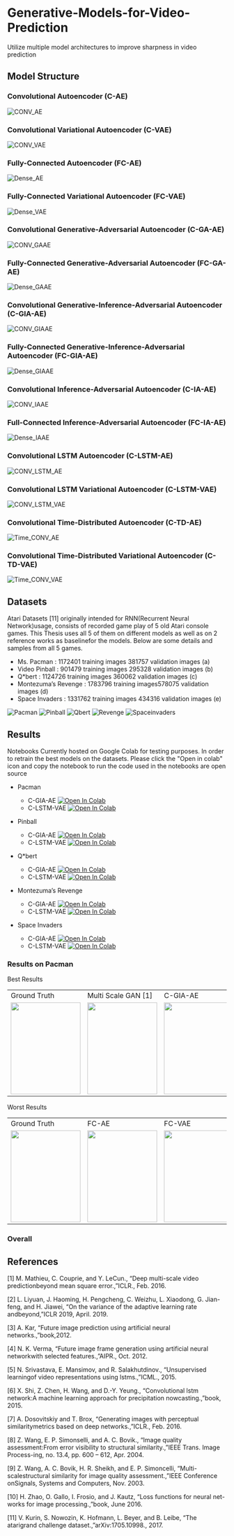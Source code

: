 # Generative-Models-for-Video-Prediction
Utilize multiple model architectures to improve sharpness in video prediction

## Model Structure

### Convolutional Autoencoder (C-AE) 
![CONV_AE](./PlotNeuralNetModels/pdf2png/CONV_AE/CONV_AE-1.png?raw=true "title")

### Convolutional Variational Autoencoder (C-VAE)
![CONV_VAE](./PlotNeuralNetModels/pdf2png/CONV_VAE/CONV_VAE-1.png?raw=true "title")

###  Fully-Connected Autoencoder (FC-AE)
![Dense_AE](./PlotNeuralNetModels/pdf2png/Dense_AE/Dense_AE-1.png?raw=true "title")

###  Fully-Connected Variational Autoencoder (FC-VAE)
![Dense_VAE](./PlotNeuralNetModels/pdf2png/Dense_VAE/Dense_VAE-1.png?raw=true "title")

###  Convolutional Generative-Adversarial Autoencoder (C-GA-AE)
![CONV_GAAE](./PlotNeuralNetModels/pdf2png/CONV_GAAE/CONV_GAAE-1.png?raw=true "title")

###  Fully-Connected Generative-Adversarial Autoencoder (FC-GA-AE)
![Dense_GAAE](./PlotNeuralNetModels/pdf2png/Dense_GAAE/Dense_GAAE-1.png?raw=true "title")

###  Convolutional Generative-Inference-Adversarial Autoencoder (C-GIA-AE)
![CONV_GIAAE](./PlotNeuralNetModels/pdf2png/CONV_GIAAE/CONV_GIAAE-1.png?raw=true "title")

###  Fully-Connected Generative-Inference-Adversarial Autoencoder (FC-GIA-AE)
![Dense_GIAAE](./PlotNeuralNetModels/pdf2png/Dense_GIAAE/Dense_GIAAE-1.png?raw=true "title")

###  Convolutional Inference-Adversarial Autoencoder (C-IA-AE) 
![CONV_IAAE](./PlotNeuralNetModels/pdf2png/CONV_IAAE/CONV_IAAE-1.png?raw=true "title")

### Full-Connected Inference-Adversarial Autoencoder (FC-IA-AE)
![Dense_IAAE](./PlotNeuralNetModels/pdf2png/Dense_IAAE/Dense_IAAE-1.png?raw=true "title")

### Convolutional LSTM Autoencoder (C-LSTM-AE)
![CONV_LSTM_AE](./PlotNeuralNetModels/pdf2png/CONV_LSTM_AE/CONV_LSTM_AE-1.png?raw=true "title")

### Convolutional LSTM Variational Autoencoder (C-LSTM-VAE)
![CONV_LSTM_VAE](./PlotNeuralNetModels/pdf2png/CONV_LSTM_VAE/CONV_LSTM_VAE-1.png?raw=true "title")

### Convolutional Time-Distributed Autoencoder (C-TD-AE)
![Time_CONV_AE](./PlotNeuralNetModels/pdf2png/Time_CONV_AE/Time_CONV_AE-1.png?raw=true "title")

### Convolutional Time-Distributed Variational Autoencoder (C-TD-VAE)
![Time_CONV_VAE](./PlotNeuralNetModels/pdf2png/Time_CONV_VAE/Time_CONV_VAE-1.png?raw=true "title")



## Datasets
Atari Datasets [11] originally intended for RNN(Recurrent Neural Network)usage, consists of recorded game play of 5 old Atari console games. This Thesis uses all 5 of them on different models as well as on 2 reference works as baselinefor the models. Below are some details and samples from all 5 games.
* Ms. Pacman : 1172401 training images 381757 validation images (a)
* Video Pinball : 901479 training images 295328 validation images (b)
* Q*bert : 1124726 training images 360062 validation images (c)
* Montezuma’s Revenge : 1783796 training images578075 validation images (d)
* Space Invaders : 1331762 training images 434316 validation images (e)

![Pacman](./PlotNeuralNetModels/dataset_samples/Pacman.png?raw=true "title") ![Pinball](./PlotNeuralNetModels/dataset_samples/Pinball.png?raw=true "title") ![Qbert](./PlotNeuralNetModels/dataset_samples/Qbert.png?raw=true "title") ![Revenge](./PlotNeuralNetModels/dataset_samples/Revenge.png?raw=true "title") ![Spaceinvaders](./PlotNeuralNetModels/dataset_samples/Spaceinvaders.png?raw=true "title")

## Results 
Notebooks Currently hosted on Google Colab for testing purposes. In order to retrain the best models on the datasets. Please click the "Open in colab" icon and copy the notebook to run the code used in the notebooks are open source 
- Pacman
     - C-GIA-AE
       [![Open In Colab](https://colab.research.google.com/assets/colab-badge.svg
    )](https://colab.research.google.com/drive/1TTYoZ7IwvLIRNXMiyDQpRWsL_qd2ij8c#offline=true&sandboxMode=true)
     - C-LSTM-VAE
       [![Open In Colab](https://colab.research.google.com/assets/colab-badge.svg
       )](https://colab.research.google.com/drive/1DqcxfpD4ya6eT_7XO69fVM9Gy6rhikj_#offline=true&sandboxMode=true)
       
- Pinball
     - C-GIA-AE
       [![Open In Colab](https://colab.research.google.com/assets/colab-badge.svg
    )](https://colab.research.google.com/drive/1ZsFM18WAL_JgXPK3Gm0hKqY9E1k9rbTA#offline=true&sandboxMode=true)
     - C-LSTM-VAE
       [![Open In Colab](https://colab.research.google.com/assets/colab-badge.svg
       )](https://colab.research.google.com/drive/1fGICc07-HJ4oQh9C2cjlwlKLpjPLlk8y#offline=true&sandboxMode=true)
       
- Q*bert
     - C-GIA-AE
       [![Open In Colab](https://colab.research.google.com/assets/colab-badge.svg
    )](https://colab.research.google.com/drive/1E0RzzvBlG5uh2G6ADJkNNamx-_sk9LG3#offline=true&sandboxMode=true)
     - C-LSTM-VAE
       [![Open In Colab](https://colab.research.google.com/assets/colab-badge.svg
       )](https://colab.research.google.com/drive/1pxPQuvcPe5GeFtHdoIUEpSwLEnNkI_WN#offline=true&sandboxMode=true)
       
- Montezuma’s Revenge
     - C-GIA-AE
       [![Open In Colab](https://colab.research.google.com/assets/colab-badge.svg
    )](https://colab.research.google.com/drive/1jhqtOFqWL-4cbHLr4xnwTsT17C5sbsSg#offline=true&sandboxMode=true)
     - C-LSTM-VAE
       [![Open In Colab](https://colab.research.google.com/assets/colab-badge.svg
       )](https://colab.research.google.com/drive/1KfmzpITMH8USwjObSMVhIQ-6cfectYi_#offline=true&sandboxMode=true)
       
- Space Invaders
     - C-GIA-AE
       [![Open In Colab](https://colab.research.google.com/assets/colab-badge.svg
    )](https://colab.research.google.com/drive/1IM4toZY-3UcxanZMsoc8KcGKScE4AbDB#offline=true&sandboxMode=true)
     - C-LSTM-VAE
       [![Open In Colab](https://colab.research.google.com/assets/colab-badge.svg
       )](https://colab.research.google.com/drive/1fYjIDsAOwo0mlfbtRD26lFcZ9RFK6K3j#offline=true&sandboxMode=true)

### Results on Pacman
[comment]: <> (![Pacman]&#40;./GIFS/original.gif?raw=true "title"&#41;)
Best Results 
<table>
  <tr>
     <td>Ground Truth</td>
     <td>Multi Scale GAN [1]</td>
     <td>C-GIA-AE</td>
     <td>C-LSTM-VAE</td>
  </tr>
  <tr>
    <td><img src="https://github.com/azeghost/Generative-Models-for-Video-Prediction/raw/main/GIFS/original.gif" width=160 height=210 /></td>
    <td><img src="https://github.com/azeghost/Generative-Models-for-Video-Prediction/raw/main/GIFS/Multi-Scale GAN.gif" width=160 height=210></td>
    <td><img src="https://github.com/azeghost/Generative-Models-for-Video-Prediction/raw/main/GIFS/ConvGIAAE.gif" width=160 height=210></td>
    <td><img src="https://github.com/azeghost/Generative-Models-for-Video-Prediction/raw/main/GIFS/ConvLSTMVAE.gif" width=160 height=210></td>
  </tr>
 </table>

Worst Results 
<table>
  <tr>
     <td>Ground Truth</td>
     <td>FC-AE</td>
     <td>FC-VAE</td>
  </tr>
  <tr>
    <td><img src="https://github.com/azeghost/Generative-Models-for-Video-Prediction/raw/main/GIFS/original.gif" width=160 height=210 /></td>
    <td><img src="https://github.com/azeghost/Generative-Models-for-Video-Prediction/raw/main/GIFS/DenseAE.gif" width=160 height=210></td>
    <td><img src="https://github.com/azeghost/Generative-Models-for-Video-Prediction/raw/main/GIFS/DenseVAE.gif" width=160 height=210></td>
  </tr>
 </table>


### Overall 


## References
[1] M. Mathieu, C. Couprie, and Y. LeCun., “Deep multi-scale video predictionbeyond mean square error.,”ICLR., Feb. 2016.

[2] L. Liyuan, J. Haoming, H. Pengcheng, C. Weizhu, L. Xiaodong, G. Jian-feng, and H. Jiawei, “On the variance of the adaptive learning rate andbeyond,”ICLR 2019, April. 2019.

[3] A. Kar, “Future image prediction using artificial neural networks.,”book,2012.

[4] N. K. Verma, “Future image frame generation using artificial neural networkwith selected features.,”AIPR., Oct. 2012.

[5] N. Srivastava, E. Mansimov, and R. Salakhutdinov., “Unsupervised learningof video representations using lstms.,”ICML., 2015.

[6] X. Shi, Z. Chen, H. Wang, and D.-Y. Yeung., “Convolutional lstm network:A machine learning approach for precipitation nowcasting.,”book, 2015.

[7] A. Dosovitskiy and T. Brox, “Generating images with perceptual similaritymetrics based on deep networks.,”ICLR., Feb. 2016.

[8] Z. Wang, E. P. Simonselli, and A. C. Bovik., “Image quality assessment:From error visibility to structural similarity.,”IEEE Trans. Image Process-ing, no. 13.4, pp. 600 – 612, Apr. 2004.

[9] Z. Wang, A. C. Bovik, H. R. Sheikh, and E. P. Simoncelli, “Multi-scalestructural similarity for image quality assessment.,”IEEE Conference onSignals, Systems and Computers, Nov. 2003.

[10] H. Zhao, O. Gallo, I. Frosio, and J. Kautz, “Loss functions for neural net-works for image processing.,”book, June 2016.

[11] V. Kurin, S. Nowozin, K. Hofmann, L. Beyer, and B. Leibe, “The atarigrand challenge dataset.,”arXiv:1705.10998., 2017.
